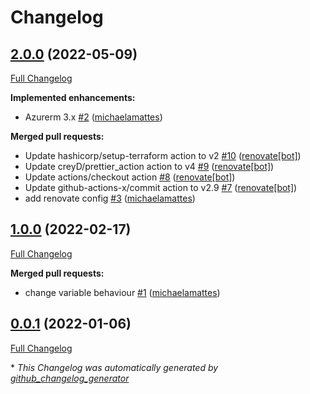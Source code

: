 # Changelog

## [2.0.0](https://github.com/T-Systems-MMS/terraform-azurerm-kubernetes-cluster/tree/2.0.0) (2022-05-09)

[Full Changelog](https://github.com/T-Systems-MMS/terraform-azurerm-kubernetes-cluster/compare/1.0.0...2.0.0)

**Implemented enhancements:**

- Azurerm 3.x [\#2](https://github.com/T-Systems-MMS/terraform-azurerm-kubernetes-cluster/pull/2) ([michaelamattes](https://github.com/michaelamattes))

**Merged pull requests:**

- Update hashicorp/setup-terraform action to v2 [\#10](https://github.com/T-Systems-MMS/terraform-azurerm-kubernetes-cluster/pull/10) ([renovate[bot]](https://github.com/apps/renovate))
- Update creyD/prettier\_action action to v4 [\#9](https://github.com/T-Systems-MMS/terraform-azurerm-kubernetes-cluster/pull/9) ([renovate[bot]](https://github.com/apps/renovate))
- Update actions/checkout action [\#8](https://github.com/T-Systems-MMS/terraform-azurerm-kubernetes-cluster/pull/8) ([renovate[bot]](https://github.com/apps/renovate))
- Update github-actions-x/commit action to v2.9 [\#7](https://github.com/T-Systems-MMS/terraform-azurerm-kubernetes-cluster/pull/7) ([renovate[bot]](https://github.com/apps/renovate))
- add renovate config [\#3](https://github.com/T-Systems-MMS/terraform-azurerm-kubernetes-cluster/pull/3) ([michaelamattes](https://github.com/michaelamattes))

## [1.0.0](https://github.com/T-Systems-MMS/terraform-azurerm-kubernetes-cluster/tree/1.0.0) (2022-02-17)

[Full Changelog](https://github.com/T-Systems-MMS/terraform-azurerm-kubernetes-cluster/compare/0.0.1...1.0.0)

**Merged pull requests:**

- change variable behaviour [\#1](https://github.com/T-Systems-MMS/terraform-azurerm-kubernetes-cluster/pull/1) ([michaelamattes](https://github.com/michaelamattes))

## [0.0.1](https://github.com/T-Systems-MMS/terraform-azurerm-kubernetes-cluster/tree/0.0.1) (2022-01-06)

[Full Changelog](https://github.com/T-Systems-MMS/terraform-azurerm-kubernetes-cluster/compare/95c5efbb17115d7abb04f3a62000f47bc1e1cb97...0.0.1)



\* *This Changelog was automatically generated by [github_changelog_generator](https://github.com/github-changelog-generator/github-changelog-generator)*
